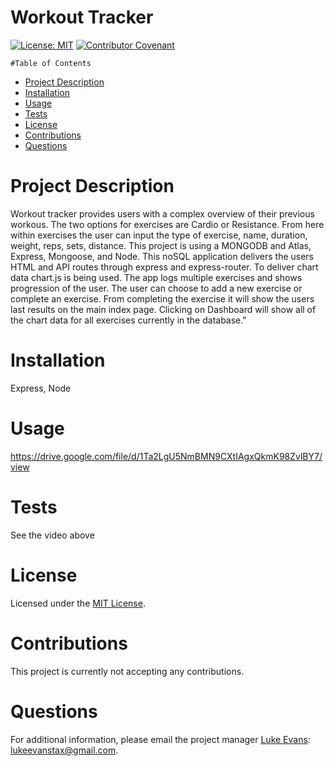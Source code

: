 # Workout Tracker

  [![License: MIT](https://img.shields.io/badge/License-MIT-yellow.svg)](https://opensource.org/licenses/MIT) [![Contributor Covenant](https://img.shields.io/badge/Contributor%20Covenant-v2.0%20adopted-ff69b4.svg)](https://www.contributor-covenant.org/version/2/0/code_of_conduct/)

    #Table of Contents 
  * [Project Description](#project-description)
  * [Installation](#installation)
  * [Usage](#usage)
  * [Tests](#tests)
  * [License](license)
  * [Contributions](contributions)
  * [Questions](#questions)

  # Project Description
Workout tracker provides users with a complex overview of their previous workous.  The two options for exercises are Cardio or Resistance.  From here within exercises the user can input the type of exercise, name, duration, weight, reps, sets, distance.  This project is using a MONGODB and Atlas, Express, Mongoose, and Node. This noSQL application delivers the users HTML and API routes through express and express-router.  To deliver chart data chart.js is being used. The app logs multiple exercises and shows progression of the user.  The user can choose to add a new exercise or complete an exercise.  From completing the exercise it will show the users last results on the main index page.  Clicking on Dashboard will show all of the chart data for all exercises currently in the database."  

# Installation
Express, Node
# Usage
https://drive.google.com/file/d/1Ta2LgU5NmBMN9CXtIAgxQkmK98ZvlBY7/view
# Tests
See the video above
# License
Licensed under the [MIT License](https://spdx.org/licenses/MIT.html).
# Contributions
This project is currently not accepting any contributions.
# Questions

For additional information, please email the project manager [Luke Evans](https://github.com/TheWintersFox/): lukeevanstax@gmail.com.

